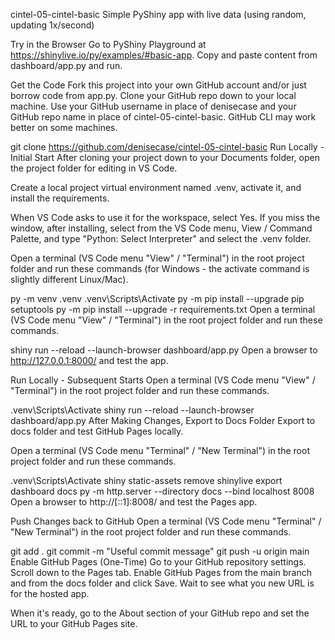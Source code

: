 cintel-05-cintel-basic
Simple PyShiny app with live data (using random, updating 1x/second)

Try in the Browser
Go to PyShiny Playground at https://shinylive.io/py/examples/#basic-app. Copy and paste content from dashboard/app.py and run.

Get the Code
Fork this project into your own GitHub account and/or just borrow code from app.py. Clone your GitHub repo down to your local machine. Use your GitHub username in place of denisecase and your GitHub repo name in place of cintel-05-cintel-basic. GitHub CLI may work better on some machines.

git clone https://github.com/denisecase/cintel-05-cintel-basic
Run Locally - Initial Start
After cloning your project down to your Documents folder, open the project folder for editing in VS Code.

Create a local project virtual environment named .venv, activate it, and install the requirements.

When VS Code asks to use it for the workspace, select Yes. If you miss the window, after installing, select from the VS Code menu, View / Command Palette, and type "Python: Select Interpreter" and select the .venv folder.

Open a terminal (VS Code menu "View" / "Terminal") in the root project folder and run these commands (for Windows - the activate command is slightly different Linux/Mac).

py -m venv .venv
.venv\Scripts\Activate
py -m pip install --upgrade pip setuptools
py -m pip install --upgrade -r requirements.txt
Open a terminal (VS Code menu "View" / "Terminal") in the root project folder and run these commands.

shiny run --reload --launch-browser dashboard/app.py
Open a browser to http://127.0.0.1:8000/ and test the app.

Run Locally - Subsequent Starts
Open a terminal (VS Code menu "View" / "Terminal") in the root project folder and run these commands.

.venv\Scripts\Activate
shiny run --reload --launch-browser dashboard/app.py
After Making Changes, Export to Docs Folder
Export to docs folder and test GitHub Pages locally.

Open a terminal (VS Code menu "Terminal" / "New Terminal") in the root project folder and run these commands.

.venv\Scripts\Activate
shiny static-assets remove
shinylive export dashboard docs
py -m http.server --directory docs --bind localhost 8008
Open a browser to http://[::1]:8008/ and test the Pages app.

Push Changes back to GitHub
Open a terminal (VS Code menu "Terminal" / "New Terminal") in the root project folder and run these commands.

git add .
git commit -m "Useful commit message"
git push -u origin main
Enable GitHub Pages (One-Time)
Go to your GitHub repository settings. Scroll down to the Pages tab. Enable GitHub Pages from the main branch and from the docs folder and click Save. Wait to see what you new URL is for the hosted app.

When it's ready, go to the About section of your GitHub repo and set the URL to your GitHub Pages site.
